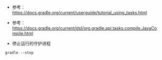 - 参考：https://docs.gradle.org/current/userguide/tutorial_using_tasks.html
- 参考：https://docs.gradle.org/current/dsl/org.gradle.api.tasks.compile.JavaCompile.html


- 停止运行的守护进程

``` 
gradle --stop
```
